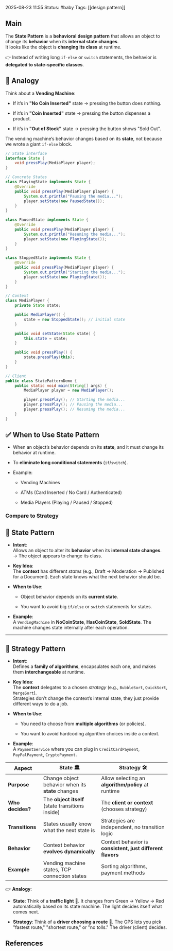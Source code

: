 2025-08-23 11:55
Status: #baby
Tags: [[design pattern]]
## Main
The **State Pattern** is a **behavioral design pattern** that allows an object to change its **behavior** when its **internal state changes**.  
It looks like the object is **changing its class** at runtime.

👉 Instead of writing long `if-else` or `switch` statements, the behavior is **delegated to state-specific classes**.
## 🏦 **Analogy**

Think about a **Vending Machine**:

- If it’s in **"No Coin Inserted"** state → pressing the button does nothing.
    
- If it’s in **"Coin Inserted"** state → pressing the button dispenses a product.
    
- If it’s in **"Out of Stock"** state → pressing the button shows "Sold Out".
    

The vending machine’s behavior changes based on its **state**, not because we wrote a giant `if-else` block.


```java
// State interface
interface State {
    void pressPlay(MediaPlayer player);
}

// Concrete States
class PlayingState implements State {
    @Override
    public void pressPlay(MediaPlayer player) {
        System.out.println("Pausing the media...");
        player.setState(new PausedState());
    }
}

class PausedState implements State {
    @Override
    public void pressPlay(MediaPlayer player) {
        System.out.println("Resuming the media...");
        player.setState(new PlayingState());
    }
}

class StoppedState implements State {
    @Override
    public void pressPlay(MediaPlayer player) {
        System.out.println("Starting the media...");
        player.setState(new PlayingState());
    }
}

// Context
class MediaPlayer {
    private State state;

    public MediaPlayer() {
        state = new StoppedState(); // initial state
    }

    public void setState(State state) {
        this.state = state;
    }

    public void pressPlay() {
        state.pressPlay(this);
    }
}

// Client
public class StatePatternDemo {
    public static void main(String[] args) {
        MediaPlayer player = new MediaPlayer();

        player.pressPlay(); // Starting the media...
        player.pressPlay(); // Pausing the media...
        player.pressPlay(); // Resuming the media...
    }
}

```


## ✅ **When to Use State Pattern**

- When an object’s behavior depends on its **state**, and it must change its behavior at runtime.
    
- To **eliminate long conditional statements** (`if`/`switch`).
    
- Example:
    
    - Vending Machines
        
    - ATMs (Card Inserted / No Card / Authenticated)
        
    - Media Players (Playing / Paused / Stopped)



### Compare to Strategy

## 🔑 **State Pattern**

- **Intent**:  
    Allows an object to alter its **behavior** when its **internal state changes**.  
    → The object appears to change its class.
    
- **Key Idea**:  
    The **context** has different _states_ (e.g., Draft → Moderation → Published for a Document). Each state knows what the next behavior should be.
    
- **When to Use**:
    
    - Object behavior depends on its **current state**.
        
    - You want to avoid big `if/else` or `switch` statements for states.
        
- **Example**:  
    A `VendingMachine` in **NoCoinState**, **HasCoinState**, **SoldState**. The machine changes state internally after each operation.
    

---

## 🔑 **Strategy Pattern**

- **Intent**:  
    Defines a **family of algorithms**, encapsulates each one, and makes them **interchangeable** at runtime.
    
- **Key Idea**:  
    The **context** delegates to a chosen _strategy_ (e.g., `BubbleSort`, `QuickSort`, `MergeSort`).  
    Strategies don’t change the context’s internal state, they just provide different ways to do a job.
    
- **When to Use**:
    
    - You need to choose from **multiple algorithms** (or policies).
        
    - You want to avoid hardcoding algorithm choices inside a context.
        
- **Example**:  
    A `PaymentService` where you can plug in `CreditCardPayment`, `PayPalPayment`, `CryptoPayment`.


|Aspect|**State** 🏛️|**Strategy** 🛠️|
|---|---|---|
|**Purpose**|Change object behavior when its **state** changes|Allow selecting an **algorithm/policy** at runtime|
|**Who decides?**|The **object itself** (state transitions inside)|The **client or context** (chooses strategy)|
|**Transitions**|States usually know what the next state is|Strategies are independent, no transition logic|
|**Behavior**|Context behavior **evolves dynamically**|Context behavior is **consistent, just different flavors**|
|**Example**|Vending machine states, TCP connection states|Sorting algorithms, payment methods|


👉 **Analogy**:

- **State**: Think of a **traffic light** 🚦. It changes from Green → Yellow → Red automatically based on its state machine. The light decides itself what comes next.
    
- **Strategy**: Think of a **driver choosing a route** 🚗. The GPS lets you pick "fastest route," "shortest route," or "no tolls." The driver (client) decides.


## References